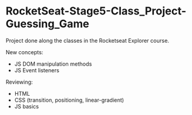 # RocketSeat-Stage5-Class_Project-Guessing_Game

Project done along the classes in the Rocketseat Explorer course.

New concepts:
- JS DOM manipulation methods
- JS Event listeners

Reviewing:
- HTML
- CSS (transition, positioning, linear-gradient)
- JS basics
